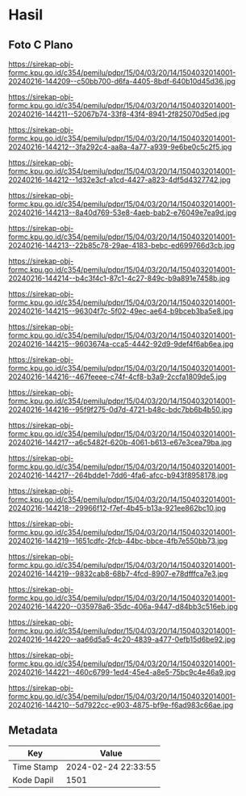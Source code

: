 # Hasil

## Foto C Plano

https://sirekap-obj-formc.kpu.go.id/c354/pemilu/pdpr/15/04/03/20/14/1504032014001-20240216-144209--c50bb700-d6fa-4405-8bdf-640b10d45d36.jpg

https://sirekap-obj-formc.kpu.go.id/c354/pemilu/pdpr/15/04/03/20/14/1504032014001-20240216-144211--52067b74-33f8-43f4-8941-2f825070d5ed.jpg

https://sirekap-obj-formc.kpu.go.id/c354/pemilu/pdpr/15/04/03/20/14/1504032014001-20240216-144212--3fa292c4-aa8a-4a77-a939-9e6be0c5c2f5.jpg

https://sirekap-obj-formc.kpu.go.id/c354/pemilu/pdpr/15/04/03/20/14/1504032014001-20240216-144212--1d32e3cf-a1cd-4427-a823-4df5d4327742.jpg

https://sirekap-obj-formc.kpu.go.id/c354/pemilu/pdpr/15/04/03/20/14/1504032014001-20240216-144213--8a40d769-53e8-4aeb-bab2-e76049e7ea9d.jpg

https://sirekap-obj-formc.kpu.go.id/c354/pemilu/pdpr/15/04/03/20/14/1504032014001-20240216-144213--22b85c78-29ae-4183-bebc-ed699766d3cb.jpg

https://sirekap-obj-formc.kpu.go.id/c354/pemilu/pdpr/15/04/03/20/14/1504032014001-20240216-144214--b4c3f4c1-87c1-4c27-849c-b9a891e7458b.jpg

https://sirekap-obj-formc.kpu.go.id/c354/pemilu/pdpr/15/04/03/20/14/1504032014001-20240216-144215--96304f7c-5f02-49ec-ae64-b9bceb3ba5e8.jpg

https://sirekap-obj-formc.kpu.go.id/c354/pemilu/pdpr/15/04/03/20/14/1504032014001-20240216-144215--9603674a-cca5-4442-92d9-9def4f6ab6ea.jpg

https://sirekap-obj-formc.kpu.go.id/c354/pemilu/pdpr/15/04/03/20/14/1504032014001-20240216-144216--467feeee-c74f-4cf8-b3a9-2ccfa1809de5.jpg

https://sirekap-obj-formc.kpu.go.id/c354/pemilu/pdpr/15/04/03/20/14/1504032014001-20240216-144216--95f9f275-0d7d-4721-b48c-bdc7bb6b4b50.jpg

https://sirekap-obj-formc.kpu.go.id/c354/pemilu/pdpr/15/04/03/20/14/1504032014001-20240216-144217--a6c5482f-620b-4061-b613-e67e3cea79ba.jpg

https://sirekap-obj-formc.kpu.go.id/c354/pemilu/pdpr/15/04/03/20/14/1504032014001-20240216-144217--264bdde1-7dd6-4fa6-afcc-b943f8958178.jpg

https://sirekap-obj-formc.kpu.go.id/c354/pemilu/pdpr/15/04/03/20/14/1504032014001-20240216-144218--29966f12-f7ef-4b45-b13a-921ee862bc10.jpg

https://sirekap-obj-formc.kpu.go.id/c354/pemilu/pdpr/15/04/03/20/14/1504032014001-20240216-144219--1651cdfc-2fcb-44bc-bbce-4fb7e550bb73.jpg

https://sirekap-obj-formc.kpu.go.id/c354/pemilu/pdpr/15/04/03/20/14/1504032014001-20240216-144219--9832cab8-68b7-4fcd-8907-e78dfffca7e3.jpg

https://sirekap-obj-formc.kpu.go.id/c354/pemilu/pdpr/15/04/03/20/14/1504032014001-20240216-144220--035978a6-35dc-406a-9447-d84bb3c516eb.jpg

https://sirekap-obj-formc.kpu.go.id/c354/pemilu/pdpr/15/04/03/20/14/1504032014001-20240216-144220--aa66d5a5-4c20-4839-a477-0efb15d6be92.jpg

https://sirekap-obj-formc.kpu.go.id/c354/pemilu/pdpr/15/04/03/20/14/1504032014001-20240216-144221--460c6799-1ed4-45e4-a8e5-75bc9c4e46a9.jpg

https://sirekap-obj-formc.kpu.go.id/c354/pemilu/pdpr/15/04/03/20/14/1504032014001-20240216-144210--5d7922cc-e903-4875-bf9e-f6ad983c66ae.jpg


## Metadata

| Key        | Value               |
| ---------- | ------------------- |
| Time Stamp | 2024-02-24 22:33:55 |
| Kode Dapil | 1501                |



